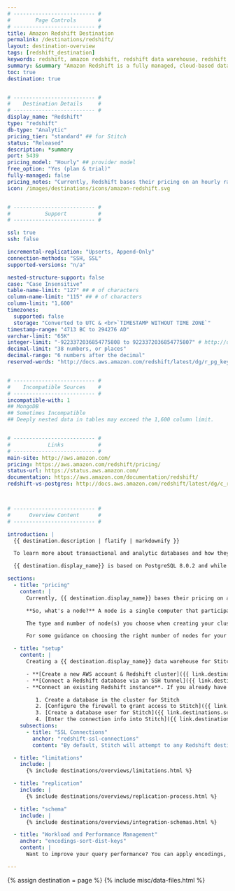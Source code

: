 ```yaml
---
# -------------------------- #
#        Page Controls       #
# -------------------------- #
title: Amazon Redshift Destination
permalink: /destinations/redshift/
layout: destination-overview
tags: [redshift_destination]
keywords: redshift, amazon redshift, redshift data warehouse, redshift etl, etl to redshift
summary: &summary "Amazon Redshift is a fully managed, cloud-based data warehouse. As Redshift is built for online analytic processing and business intelligence applications, it excels at executing large-scale analytical queries. For this reason, it exhibits far better performance than traditional, row-based relational databases like MySQL and PostgreSQL."
toc: true
destination: true


# -------------------------- #
#    Destination Details     #
# -------------------------- #
display_name: "Redshift"
type: "redshift"
db-type: "Analytic"
pricing_tier: "standard" ## for Stitch
status: "Released"
description: *summary
port: 5439
pricing_model: "Hourly" ## provider model
free_option: "Yes (plan & trial)"
fully-managed: false
pricing_notes: "Currently, Redshift bases their pricing on an hourly rate that varies depending on the type and number of nodes in a cluster. The type and number of nodes you choose when creating a cluster is dependent on your needs and data set, but you can scale up or down over time should your requirements change. "
icon: /images/destinations/icons/amazon-redshift.svg


# -------------------------- #
#           Support          #
# -------------------------- #

ssl: true
ssh: false

incremental-replication: "Upserts, Append-Only"
connection-methods: "SSH, SSL"
supported-versions: "n/a"

nested-structure-support: false
case: "Case Insensitive"
table-name-limit: "127" ## # of characters
column-name-limit: "115" ## # of characters
column-limit: "1,600"
timezones:
  supported: false
  storage: "Converted to UTC & <br>`TIMESTAMP WITHOUT TIME ZONE`"
timestamp-range: "4713 BC to 294276 AD"
varchar-limit: "65K"
integer-limit: "-9223372036854775808 to 9223372036854775807" # http://docs.aws.amazon.com/redshift/latest/dg/r_Numeric_types201.html#r_Numeric_types201-integer-types
decimal-limit: "38 numbers, or places"
decimal-range: "6 numbers after the decimal"
reserved-words: "http://docs.aws.amazon.com/redshift/latest/dg/r_pg_keywords.html"


# -------------------------- #
#    Incompatible Sources    #
# -------------------------- #
incompatible-with: 1
## MongoDB
## Sometimes Incompatible
## Deeply nested data in tables may exceed the 1,600 column limit.


# -------------------------- #
#            Links           #
# -------------------------- #
main-site: http://aws.amazon.com/
pricing: https://aws.amazon.com/redshift/pricing/
status-url: https://status.aws.amazon.com/
documentation: https://aws.amazon.com/documentation/redshift/
redshift-vs-postgres: http://docs.aws.amazon.com/redshift/latest/dg/c_redshift-and-postgres-sql.html



# -------------------------- #
#      Overview Content      #
# -------------------------- #

introduction: |
  {{ destination.description | flatify | markdownify }}

  To learn more about transactional and analytic databases and how they compare, check out our [Data Strategy Guide](https://stitchdata.com/resources/guide/why-you-need-a-data-pipeline).

  {{ destination.display_name}} is based on PostgreSQL 8.0.2 and while there are many similarities, Redshift differs in some key ways. **Before you spin up a cluster**, we recommend [checking out our destination comparison guide]({{ link.destinations.overviews.compatibility }}) to ensure you pick the best data warehouse for your needs.

sections:
  - title: "pricing"
    content: |
      Currently, {{ destination.display_name}} bases their pricing on an hourly rate that varies depending on the type and number of nodes in a cluster. Check out their [Pricing page](https://aws.amazon.com/redshift/pricing/) for an in-depth look at their current plan offerings.

      **So, what's a node?** A node is a single computer that participates in a cluster. Your Redshift cluster can have one to many nodes; the more nodes, the more data it can store and the faster it can process queries. Amazon currently offers four different types of nodes, each of which has its own CPU, RAM, storage capacity, and storage drive type.

      The type and number of node(s) you choose when creating your cluster is dependent on your needs and dataset. **We do, however, recommend you set up a multi-node configuration to provide data redundancy.** 

      For some guidance on choosing the right number of nodes for your cluster, check out Amazon's [Determining the Number of Nodes guide](http://docs.aws.amazon.com/redshift/latest/mgmt/working-with-clusters.html#how-many-nodes).

  - title: "setup"
    content: |
      Creating a {{ destination.display_name}} data warehouse for Stitch involves spinning up a cluster in Amazon Web Services and creating a database in the cluster.

      - **[Create a new AWS account & Redshift cluster]({{ link.destinations.setup.redshift | prepend: site.baseurl }})**. If you're brand new to AWS, you can [sign up here](http://aws.amazon.com/) to create an AWS account and then use [this tutorial]() to connect your Redshift database.
      - **[Connect a Redshift database via an SSH tunnel]({{ link.destinations.setup.redshift-ssh | prepend: site.baseurl }})**. If you want to use an SSH tunnel to connect Redshift to Stitch, there are some additional steps you'll need to complete to set up the connection.
      - **Connect an existing Redshift instance**. If you already have an AWS account and a {{ destination.display_name}} cluster, you won't need to complete the initial cluster provisioning steps. You will, however, still need to:

         1. Create a database in the cluster for Stitch
         2. [Configure the firewall to grant access to Stitch]({{ link.destinations.setup.redshift | prepend: site.baseurl | append:"#configure-security-access-settings" }})
         3. [Create a database user for Stitch]({{ link.destinations.setup.redshift | prepend: site.baseurl | append:"#create-stitch-redshift-user" }})
         4. [Enter the connection info into Stitch]({{ link.destinations.setup.redshift | prepend: site.baseurl | append:"#step-6-connect-stitch" }})
    subsections:
      - title: "SSL Connections"
        anchor: "redshift-ssl-connections"
        content: "By default, Stitch will attempt to any Redshift destination using SSL. This doesn't require any configuration on your part."

  - title: "limitations"
    include: |
      {% include destinations/overviews/limitations.html %}

  - title: "replication"
    include: |
      {% include destinations/overviews/replication-process.html %}

  - title: "schema"
    include: |
      {% include destinations/overviews/integration-schemas.html %}

  - title: "Workload and Performance Management"
    anchor: "encodings-sort-dist-keys"
    content: |
      Want to improve your query performance? You can apply encodings, SORT, and DIST keys to Stitch-created tables in your Redshift data warehouse. Even when new data is replicated, your settings will remain intact. Refer to our [Encodings, SORT, and DIST Keys guide]({{ link.destinations.storage.redshift-encodings | prepend: site.baseurl }}) for application instructions.

---
```

{% assign destination = page %}
{% include misc/data-files.html %}
